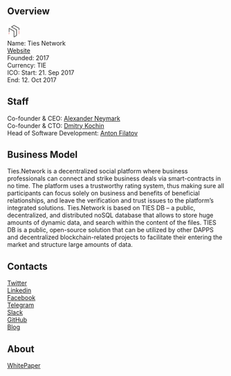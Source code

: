 ## Overview
![logo](../projects/logo/ties_network.png)  
Name: Ties Network  
[Website](https://ties.network/)  
Founded: 2017  
Currency: TIE  
ICO: Start: 21. Sep 2017  
End: 12. Oct 2017
## Staff
Co-founder & CEO: [Alexander Neymark](../people/alexander_neymark.md)  
Co-founder & CTO: [Dmitry Kochin](../people/dmitry_kochin.md)  
Head of Software Development: [Anton Filatov](../people/anton_filatov.md)  
## Business Model 
Ties.Network is a decentralized social platform where business professionals can connect and strike business deals via smart-contracts in no time. The platform uses a trustworthy rating system, thus making sure all participants can focus solely on business and benefits of beneficial relationships, and leave the verification and trust issues to the platform’s integrated solutions. Ties.Network is based on TIES DB – a public, decentralized, and distributed noSQL database that allows to store huge amounts of dynamic data, and search within the content of the files. TIES DB is a public, open-source solution that can be utilized by other DAPPS and decentralized blockchain-related projects to facilitate their entering the market and structure large amounts of data.
## Contacts  
[Twitter](https://twitter.com/tiesnetwork)  
[Linkedin](https://www.linkedin.com/company/18035770/)  
[Facebook](https://www.facebook.com/tiesdb)  
[Telegram](https://t.me/tiesnetwork)  
[Slack](https://tiesnetwork.herokuapp.com/)  
[GitHub](https://github.com/tiesnetwork)  
[Blog](https://blog.ties.network/)  
## About  
[WhitePaper](https://docs.google.com/document/d/1deB6McO4pEH37CnVmfVmuXt190i_uEAekyexRPG3R4M/edit)  
